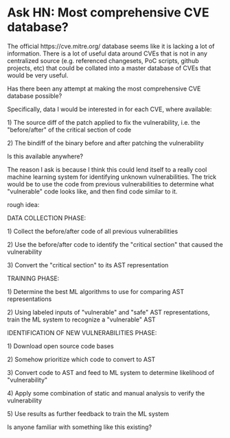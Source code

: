 # Ask HN: Most comprehensive CVE database?

The official https:&#x2F;&#x2F;cve.mitre.org&#x2F; database seems like it is lacking a lot of information. There is a lot of useful data around CVEs that is not in any centralized source (e.g. referenced changesets, PoC scripts, github projects, etc) that could be collated into a master database of CVEs that would be very useful.<p>Has there been any attempt at making the most comprehensive CVE database possible?<p>Specifically, data I would be interested in for each CVE, where available:<p>1) The source diff of the patch applied to fix the vulnerability, i.e. the &quot;before&#x2F;after&quot; of the critical section of code<p>2) The bindiff of the binary before and after patching the vulnerability<p>Is this available anywhere?<p>The reason I ask is because I think this could lend itself to a really cool machine learning system for identifying unknown vulnerabilities. The trick would be to use the code from previous vulnerabilities to determine what &quot;vulnerable&quot; code looks like, and then find code similar to it.<p>rough idea:<p>DATA COLLECTION PHASE:<p>1) Collect the before&#x2F;after code of all previous vulnerabilities<p>2) Use the before&#x2F;after code to identify the &quot;critical section&quot; that caused the vulnerability<p>3) Convert the &quot;critical section&quot; to its AST representation<p>TRAINING PHASE:<p>1) Determine the best ML algorithms to use for comparing AST representations<p>2) Using labeled inputs of &quot;vulnerable&quot; and &quot;safe&quot; AST representations, train the ML system to recognize a &quot;vulnerable&quot; AST<p>IDENTIFICATION OF NEW VULNERABILITIES PHASE:<p>1) Download open source code bases<p>2) Somehow prioritize which code to convert to AST<p>3) Convert code to AST and feed to ML system to determine likelihood of &quot;vulnerability&quot;<p>4) Apply some combination of static and manual analysis to verify the vulnerability<p>5) Use results as further feedback to train the ML system<p>Is anyone familiar with something like this existing?
